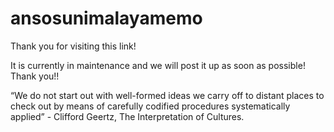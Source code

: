 # ansosunimalayamemo
Thank you for visiting this link!

It is currently in maintenance and we will post it up as soon as possible! Thank you!!

“We do not start out with well-formed ideas we carry off to distant places to check out by means of carefully codified procedures systematically applied” - Clifford Geertz, The Interpretation of Cultures.

